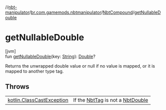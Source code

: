 //[nbt-manipulator](../../../index.md)/[br.com.gamemods.nbtmanipulator](../index.md)/[NbtCompound](index.md)/[getNullableDouble](get-nullable-double.md)

# getNullableDouble

[jvm]\
fun [getNullableDouble](get-nullable-double.md)(key: [String](https://kotlinlang.org/api/latest/jvm/stdlib/kotlin/-string/index.html)): [Double](https://kotlinlang.org/api/latest/jvm/stdlib/kotlin/-double/index.html)?

Returns the unwrapped double value or null if no value is mapped, or it is mapped to another type tag.

## Throws

| | |
|---|---|
| [kotlin.ClassCastException](https://kotlinlang.org/api/latest/jvm/stdlib/kotlin/-class-cast-exception/index.html) | If the [NbtTag](../-nbt-tag/index.md) is not a [NbtDouble](../-nbt-double/index.md) |

